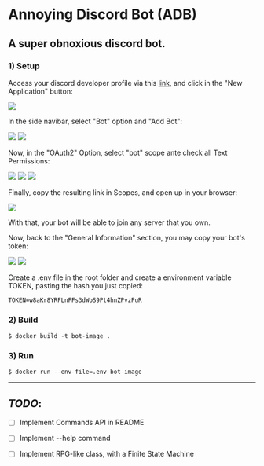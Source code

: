 # **Annoying Discord Bot** (ADB)
## A super obnoxious discord bot.

### 1) **Setup**

Access your discord developer profile via this [link](https://discord.com/developers), and click in the "New Application" button:

![](instructions/bot1.png)

In the side navibar, select "Bot" option and "Add Bot":

![](instructions/bot2.png)
![](instructions/bot3.png)

Now, in the "OAuth2" Option, select "bot" scope ante check all Text Permissions:

![](instructions/bot4.png)
![](instructions/bot5.png)
![](instructions/bot6.png)


Finally, copy the resulting link in Scopes, and open up in your browser:

![](instructions/bot7.png)

With that, your bot will be able to join any server that you own.

Now, back to the "General Information" section, you may copy your bot's token:

![](instructions/bot8.png)
![](instructions/bot9.png)

Create a .env file in the root folder and create a environment variable TOKEN, pasting the hash you just copied: 
```shell
TOKEN=w8aKr8YRFLnFFs3dWoS9Pt4hnZPvzPuR
```

### 2) **Build**
```shell
$ docker build -t bot-image .
```

### 3) **Run**
```shell
$ docker run --env-file=.env bot-image
```
---
## *TODO*:

- [ ] Implement Commands API in README
- [ ] Implement --help command
- [ ] Implement RPG-like class, with a Finite State Machine

